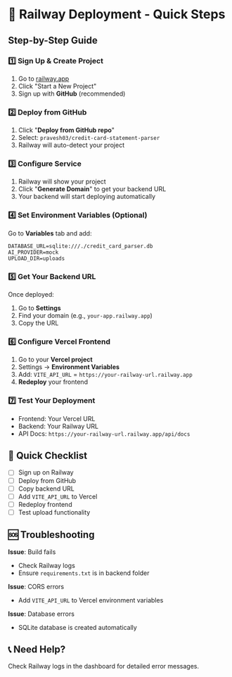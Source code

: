 # 🚀 Railway Deployment - Quick Steps

## Step-by-Step Guide

### 1️⃣ Sign Up & Create Project
1. Go to [railway.app](https://railway.app)
2. Click "Start a New Project"
3. Sign up with **GitHub** (recommended)

### 2️⃣ Deploy from GitHub
1. Click "**Deploy from GitHub repo**"
2. Select: `pravesh03/credit-card-statement-parser`
3. Railway will auto-detect your project

### 3️⃣ Configure Service
1. Railway will show your project
2. Click "**Generate Domain**" to get your backend URL
3. Your backend will start deploying automatically

### 4️⃣ Set Environment Variables (Optional)
Go to **Variables** tab and add:
```
DATABASE_URL=sqlite:///./credit_card_parser.db
AI_PROVIDER=mock
UPLOAD_DIR=uploads
```

### 5️⃣ Get Your Backend URL
Once deployed:
1. Go to **Settings**
2. Find your domain (e.g., `your-app.railway.app`)
3. Copy the URL

### 6️⃣ Configure Vercel Frontend
1. Go to your **Vercel project**
2. Settings → **Environment Variables**
3. Add: `VITE_API_URL` = `https://your-railway-url.railway.app`
4. **Redeploy** your frontend

### 7️⃣ Test Your Deployment
- Frontend: Your Vercel URL
- Backend: Your Railway URL
- API Docs: `https://your-railway-url.railway.app/api/docs`

## 🎯 Quick Checklist
- [ ] Sign up on Railway
- [ ] Deploy from GitHub
- [ ] Copy backend URL
- [ ] Add `VITE_API_URL` to Vercel
- [ ] Redeploy frontend
- [ ] Test upload functionality

## 🆘 Troubleshooting

**Issue**: Build fails
- Check Railway logs
- Ensure `requirements.txt` is in backend folder

**Issue**: CORS errors
- Add `VITE_API_URL` to Vercel environment variables

**Issue**: Database errors
- SQLite database is created automatically

## 📞 Need Help?
Check Railway logs in the dashboard for detailed error messages.
